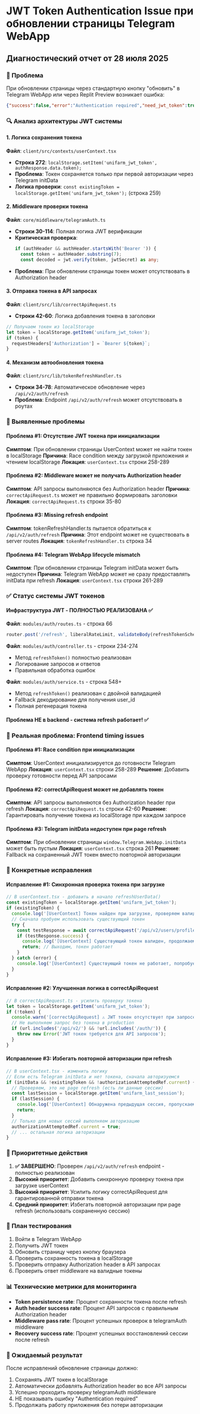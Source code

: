 # JWT Token Authentication Issue при обновлении страницы Telegram WebApp
## Диагностический отчет от 28 июля 2025

### 🚨 Проблема
При обновлении страницы через стандартную кнопку "обновить" в Telegram WebApp или через Replit Preview возникает ошибка:
```json
{"success":false,"error":"Authentication required","need_jwt_token":true}
```

### 🔍 Анализ архитектуры JWT системы

#### 1. Логика сохранения токена
**Файл**: `client/src/contexts/userContext.tsx`
- **Строка 272**: `localStorage.setItem('unifarm_jwt_token', authResponse.data.token);`
- **Проблема**: Токен сохраняется только при первой авторизации через Telegram initData
- **Логика проверки**: `const existingToken = localStorage.getItem('unifarm_jwt_token');` (строка 259)

#### 2. Middleware проверки токена
**Файл**: `core/middleware/telegramAuth.ts`
- **Строки 30-114**: Полная логика JWT верификации
- **Критическая проверка**: 
  ```typescript
  if (authHeader && authHeader.startsWith('Bearer ')) {
    const token = authHeader.substring(7);
    const decoded = jwt.verify(token, jwtSecret) as any;
  ```
- **Проблема**: При обновлении страницы токен может отсутствовать в Authorization header

#### 3. Отправка токена в API запросах
**Файл**: `client/src/lib/correctApiRequest.ts`
- **Строки 42-60**: Логика добавления токена в заголовки
```typescript
// Получаем токен из localStorage
let token = localStorage.getItem('unifarm_jwt_token');
if (token) {
  requestHeaders['Authorization'] = `Bearer ${token}`;
}
```

#### 4. Механизм автообновления токена
**Файл**: `client/src/lib/tokenRefreshHandler.ts`
- **Строки 34-78**: Автоматическое обновление через `/api/v2/auth/refresh`
- **Проблема**: Endpoint `/api/v2/auth/refresh` может отсутствовать в роутах

### 🐛 Выявленные проблемы

#### Проблема #1: Отсутствие JWT токена при инициализации
**Симптом**: При обновлении страницы UserContext может не найти токен в localStorage
**Причина**: Race condition между загрузкой приложения и чтением localStorage
**Локация**: `userContext.tsx` строки 258-289

#### Проблема #2: Middleware может не получать Authorization header
**Симптом**: API запросы выполняются без Authorization header
**Причина**: `correctApiRequest.ts` может не правильно формировать заголовки
**Локация**: `correctApiRequest.ts` строки 35-80

#### Проблема #3: Missing refresh endpoint
**Симптом**: tokenRefreshHandler.ts пытается обратиться к `/api/v2/auth/refresh`
**Причина**: Этот endpoint может не существовать в server routes
**Локация**: `tokenRefreshHandler.ts` строка 34

#### Проблема #4: Telegram WebApp lifecycle mismatch
**Симптом**: При обновлении страницы Telegram initData может быть недоступен
**Причина**: Telegram WebApp может не сразу предоставлять initData при refresh
**Локация**: `userContext.tsx` строки 261-289

### ✅ Статус системы JWT токенов

#### Инфраструктура JWT - ПОЛНОСТЬЮ РЕАЛИЗОВАНА ✅
**Файл**: `modules/auth/routes.ts` - строка 66
```typescript
router.post('/refresh', liberalRateLimit, validateBody(refreshTokenSchema), authController.refreshToken.bind(authController));
```

**Файл**: `modules/auth/controller.ts` - строки 234-274
- Метод `refreshToken()` полностью реализован
- Логирование запросов и ответов
- Правильная обработка ошибок

**Файл**: `modules/auth/service.ts` - строка 548+
- Метод `refreshToken()` реализован с двойной валидацией
- Fallback декодирование для получения user_id
- Полная регенерация токена

#### Проблема НЕ в backend - система refresh работает! ✅

### 🔧 Реальная проблема: Frontend timing issues

#### Проблема #1: Race condition при инициализации
**Симптом**: UserContext инициализируется до готовности Telegram WebApp
**Локация**: `userContext.tsx` строки 258-289
**Решение**: Добавить проверку готовности перед API запросами

#### Проблема #2: correctApiRequest может не добавлять токен
**Симптом**: API запросы выполняются без Authorization header при refresh
**Локация**: `correctApiRequest.ts` строки 42-60
**Решение**: Гарантировать получение токена из localStorage при каждом запросе

#### Проблема #3: Telegram initData недоступен при page refresh
**Симптом**: При обновлении страницы `window.Telegram.WebApp.initData` может быть пустым
**Локация**: `userContext.tsx` строка 261
**Решение**: Fallback на сохраненный JWT токен вместо повторной авторизации

### 🔧 Конкретные исправления

#### Исправление #1: Синхронная проверка токена при загрузке
```typescript
// В userContext.tsx - добавить в начало refreshUserData()
const existingToken = localStorage.getItem('unifarm_jwt_token');
if (existingToken) {
  console.log('[UserContext] Токен найден при загрузке, проверяем валидность...');
  // Сначала пробуем использовать существующий токен
  try {
    const testResponse = await correctApiRequest('/api/v2/users/profile');
    if (testResponse.success) {
      console.log('[UserContext] Существующий токен валиден, продолжаем...');
      return; // Выходим, токен работает
    }
  } catch (error) {
    console.log('[UserContext] Существующий токен не работает, попробуем refresh...');
  }
}
```

#### Исправление #2: Улучшенная логика в correctApiRequest
```typescript
// В correctApiRequest.ts - усилить проверку токена
let token = localStorage.getItem('unifarm_jwt_token');
if (!token) {
  console.warn('[correctApiRequest] ⚠️ JWT токен отсутствует при запросе');
  // Не выполняем запрос без токена в production
  if (url.includes('/api/v2/') && !url.includes('/auth/')) {
    throw new Error('JWT токен требуется для API запросов');
  }
}
```

#### Исправление #3: Избегать повторной авторизации при refresh
```typescript
// В userContext.tsx - изменить логику
// Если есть Telegram initData и нет токена, сначала авторизуемся
if (initData && !existingToken && !authorizationAttemptedRef.current) {
  // Проверяем, это не page refresh (есть ли данные сессии)
  const lastSession = localStorage.getItem('unifarm_last_session');
  if (lastSession) {
    console.log('[UserContext] Обнаружена предыдущая сессия, пропускаем авторизацию');
    return;
  }
  // Только для новых сессий выполняем авторизацию
  authorizationAttemptedRef.current = true;
  // ... остальная логика авторизации
}
```

### 🎯 Приоритетные действия

1. **✅ ЗАВЕРШЕНО**: Проверен `/api/v2/auth/refresh` endpoint - полностью реализован
2. **Высокий приоритет**: Добавить синхронную проверку токена при загрузке userContext
3. **Высокий приоритет**: Усилить логику correctApiRequest для гарантированной отправки токена
4. **Средний приоритет**: Избегать повторной авторизации при page refresh (использовать сохраненную сессию)

### 🧪 План тестирования

1. Войти в Telegram WebApp
2. Получить JWT токен
3. Обновить страницу через кнопку браузера
4. Проверить сохранность токена в localStorage
5. Проверить отправку Authorization header в API запросах
6. Проверить ответ middleware на валидные токены

### 📊 Технические метрики для мониторинга

- **Token persistence rate**: Процент сохранности токена после refresh
- **Auth header success rate**: Процент API запросов с правильным Authorization header
- **Middleware pass rate**: Процент успешных проверок в telegramAuth middleware
- **Recovery success rate**: Процент успешных восстановлений сессии после refresh

### 🎯 Ожидаемый результат
После исправлений обновление страницы должно:
1. Сохранять JWT токен в localStorage
2. Автоматически добавлять Authorization header во все API запросы
3. Успешно проходить проверку telegramAuth middleware
4. НЕ показывать ошибку "Authentication required"
5. Продолжать работу приложения без потери авторизации